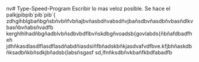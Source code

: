 nv# Type-Speed-Program
Escribir lo mas veloz posible.
Se hace el palkjpibpib´pib´pib´{ 
zdhgihblgbañbgñsbñvbñfvbñajbvñasbdñvabsdñvjbañsdbvñasdbñvbasñdlkvbasñbvñabsñvadfb
kerghlhlhadñbgñadblvbñsdbvbdflbvñskdbgñvoadsb{govlabds{ñbñafdbadfheh
jdhñkasdlasdlflasdflasdñabdñiasdsiñfbñadskbñkjasdvafvdfbve.kfjbhñaskdbñksadbñkbñsdkjbñadsb{labsñsgasf
sd,lfnñksdbñvkbañfkbdfabadfb
